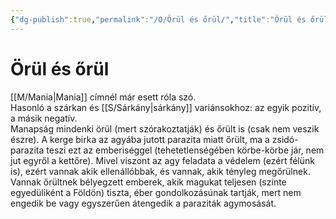 ```yaml
---
{"dg-publish":true,"permalink":"/O/Örül és őrül/","title":"Örül és őrül","tags":["formatted🟢"],"created":"2023-10-20T07:02","updated":"2023-10-20T07:02"}
---
```



# Örül és őrül

[[M/Mania\|Mania]] címnél már esett róla szó.  
Hasonló a szárkan és [[S/Sárkány\|sárkány]] variánsokhoz: az egyik pozitív, a másik negatív.  
Manapság mindenki örül (mert szórakoztatják) és őrült is (csak nem veszik észre). A kerge birka az agyába jutott parazita miatt őrült, ma a zsidó-parazita teszi ezt az emberiséggel (tehetetlenségében körbe-körbe jár, nem jut egyről a kettőre). Mivel viszont az agy feladata a védelem (ezért félünk is), ezért vannak akik ellenállóbbak, és vannak, akik tényleg megőrülnek. Vannak őrültnek bélyegzett emberek, akik magukat teljesen (szinte egyedüliként a Földön) tiszta, éber gondolkozásúnak tartják, mert nem engedik be vagy egyszerűen átengedik a paraziták agymosását.  
  